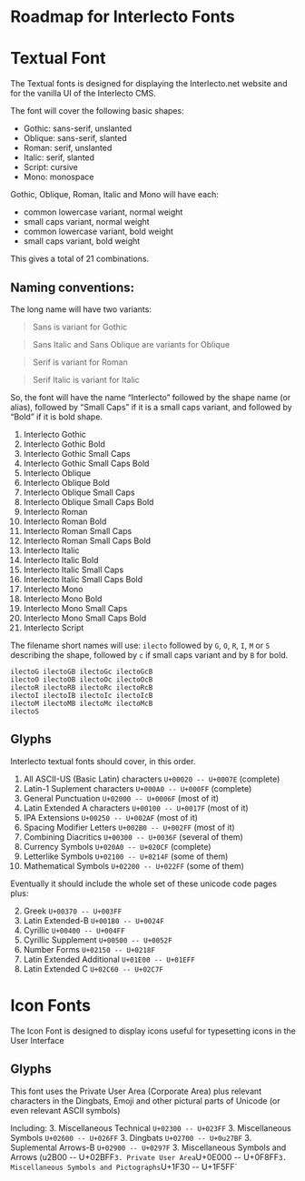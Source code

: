 Roadmap for Interlecto Fonts
========

Textual Font
======

The Textual fonts is designed for displaying the Interlecto.net website
and for the vanilla UI of the Interlecto CMS.

The font will cover the following basic shapes:
 * Gothic: sans-serif, unslanted
 * Oblique: sans-serif, slanted
 * Roman: serif, unslanted
 * Italic: serif, slanted
 * Script: cursive
 * Mono: monospace

Gothic, Oblique, Roman, Italic and Mono will have each:
 * common lowercase variant, normal weight
 * small caps variant, normal weight
 * common lowercase variant, bold weight
 * small caps variant, bold weight
 
This gives a total of 21 combinations.

Naming conventions:
-------

The long name will have two variants:

>Sans is variant for Gothic

>Sans Italic and Sans Oblique are variants for Oblique

>Serif is variant for Roman

>Serif Italic is variant for Italic

So, the font will have the name “Interlecto” followed by the shape name
(or alias), followed by “Small Caps” if it is a small caps variant,
and followed by “Bold” if it is bold shape.

 1. Interlecto Gothic
 1. Interlecto Gothic Bold
 1. Interlecto Gothic Small Caps
 1. Interlecto Gothic Small Caps Bold
 2. Interlecto Oblique
 2. Interlecto Oblique Bold
 2. Interlecto Oblique Small Caps
 2. Interlecto Oblique Small Caps Bold
 3. Interlecto Roman
 3. Interlecto Roman Bold
 3. Interlecto Roman Small Caps
 3. Interlecto Roman Small Caps Bold
 4. Interlecto Italic
 4. Interlecto Italic Bold
 4. Interlecto Italic Small Caps
 4. Interlecto Italic Small Caps Bold
 5. Interlecto Mono
 5. Interlecto Mono Bold
 5. Interlecto Mono Small Caps
 5. Interlecto Mono Small Caps Bold
 6. Interlecto Script
 
The filename short names will use: `ilecto` followed by `G`, `O`, `R`, `I`, `M` or `S`
describing the shape, followed by `c` if small caps variant and by `B` for bold.

    ilectoG ilectoGB ilectoGc ilectoGcB
    ilectoO ilectoOB ilectoOc ilectoOcB
    ilectoR ilectoRB ilectoRc ilectoRcB
    ilectoI ilectoIB ilectoIc ilectoIcB
    ilectoM ilectoMB ilectoMc ilectoMcB
    ilectoS

Glyphs
------

Interlecto textual fonts should cover, in this order.

 1. All ASCII-US (Basic Latin) characters `U+00020 -- U+0007E` (complete)
 1. Latin-1 Suplement characters `U+000A0 -- U+000FF` (complete)
 1. General Punctuation `U+02000 -- U+0006F` (most of it)
 1. Latin Extended A characters  `U+00100 -- U+0017F` (most of it)
 1. IPA Extensions `U+00250 -- U+002AF` (most of it)
 1. Spacing Modifier Letters `U+002B0 -- U+002FF` (most of it)
 1. Combining Diacritics `U+00300 -- U+0036F` (several of them)
 1. Currency Symbols  `U+020A0 -- U+020CF` (complete)
 1. Letterlike Symbols `U+02100 -- U+0214F` (some of them)
 1. Mathematical Symbols `U+02200 -- U+022FF` (some of them)
 
Eventually it should include the whole set of these unicode code pages
plus:

 2. Greek  `U+00370 -- U+003FF`
 2. Latin Extended-B `U+001B0 -- U+0024F`
 2. Cyrillic `U+00400 -- U+004FF`
 2. Cyrillic Supplement `U+00500 -- U+0052F`
 2. Number Forms `U+02150 -- U+0218F`
 2. Latin Extended Additional `U+01E00 -- U+01EFF`
 2. Latin Extended C  `U+02C60 -- U+02C7F`



Icon Fonts
=====

The Icon Font is designed to display icons useful for typesetting icons
in the User Interface

Glyphs
------

This font uses the Private User Area (Corporate Area) plus relevant
characters in the Dingbats, Emoji and other pictural parts of Unicode
(or even relevant ASCII symbols)

Including:
 3. Miscellaneous Technical `U+02300 -- U+023FF`
 3. Miscellaneous Symbols `U+02600 -- U+026FF`
 3. Dingbats `U+02700 -- U+0u27BF`
 3. Suplemental Arrows-B `U+02900 -- U+0297F`
 3. Miscellaneous Symbols and Arrows  (u2B00 -- U+02BFF`
 3. Private User Area `U+0E000 -- U+0F8FF`
 3. Miscellaneous Symbols and Pictographs `U+1F30 -- U+1F5FF`
